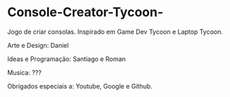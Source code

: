 # Console-Creator-Tycoon-
Jogo de criar consolas. Inspirado em Game Dev Tycoon e Laptop Tycoon.

Arte e Design: Daniel

Ideas e Programação: Santiago e Roman

Musica: ???

Obrigados especiais a: Youtube, Google e Github.

